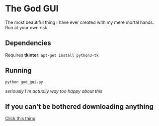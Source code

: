 # The God GUI
The most beautiful thing I have ever created with my mere mortal hands. Run at your own risk.

## Dependencies

Requires **tkinter**: `apt-get install python3-tk`

## Running

```python god_gui.py```

*seriously I'm actually way too happy about this*

## If you can't be bothered downloading anything
[Click this thing](https://pjpscriv.github.io/god-gui/)
